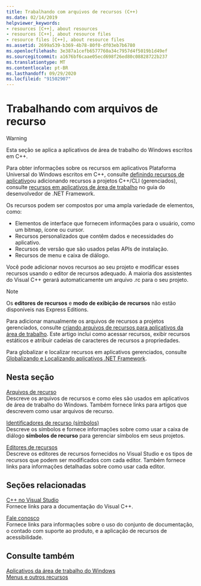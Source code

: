 ```yaml
---
title: Trabalhando com arquivos de recursos (C++)
ms.date: 02/14/2019
helpviewer_keywords:
- resources [C++], about resources
- resources [C++], about resource files
- resource files [C++], about resource files
ms.assetid: 2699a539-b369-4b78-80f0-df03eb7b6780
ms.openlocfilehash: 3e387a1cefb6577760a34c7957d4f5019b1d49ef
ms.sourcegitcommit: a1676bf6caae05ecd698f26ed80c08828722b237
ms.translationtype: MT
ms.contentlocale: pt-BR
ms.lasthandoff: 09/29/2020
ms.locfileid: "91502907"
---
```

# <a name="working-with-resource-files"></a>Trabalhando com arquivos de recurso

> [!WARNING]
> Esta seção se aplica a aplicativos de área de trabalho do Windows escritos em C++.
>
> Para obter informações sobre os recursos em aplicativos Plataforma Universal do Windows escritos em C++, consulte [definindo recursos de aplicativo](/windows/uwp/app-resources/)ou adicionando recursos a projetos C++/CLI (gerenciados), consulte [recursos em aplicativos de área de trabalho](/dotnet/framework/resources/index) no guia do desenvolvedor de .NET Framework.

Os recursos podem ser compostos por uma ampla variedade de elementos, como:

- Elementos de interface que fornecem informações para o usuário, como um bitmap, ícone ou cursor.
- Recursos personalizados que contêm dados e necessidades do aplicativo.
- Recursos de versão que são usados pelas APIs de instalação.
- Recursos de menu e caixa de diálogo.

Você pode adicionar novos recursos ao seu projeto e modificar esses recursos usando o editor de recursos adequado. A maioria dos assistentes do Visual C++ gerará automaticamente um arquivo .rc para o seu projeto.

> [!NOTE]
> Os **editores de recursos** e **modo de exibição de recursos** não estão disponíveis nas Express Editions.

Para adicionar manualmente os arquivos de recursos a projetos gerenciados, consulte [criando arquivos de recursos para aplicativos da área de trabalho](/dotnet/framework/resources/creating-resource-files-for-desktop-apps). Este artigo inclui como acessar recursos, exibir recursos estáticos e atribuir cadeias de caracteres de recursos a propriedades.

Para globalizar e localizar recursos em aplicativos gerenciados, consulte [Globalizando e Localizando aplicativos .NET Framework](/dotnet/standard/globalization-localization/index).

## <a name="in-this-section"></a>Nesta seção

[Arquivos de recurso](../windows/resource-files-visual-studio.md)<br/>
Descreve os arquivos de recursos e como eles são usados em aplicativos de área de trabalho do Windows. Também fornece links para artigos que descrevem como usar arquivos de recurso.

[Identificadores de recurso (símbolos)](../windows/symbols-resource-identifiers.md)<br/>
Descreve os símbolos e fornece informações sobre como usar a caixa de diálogo **símbolos de recurso** para gerenciar símbolos em seus projetos.

[Editores de recursos](../windows/resource-editors.md)<br/>
Descreve os editores de recursos fornecidos no Visual Studio e os tipos de recursos que podem ser modificados com cada editor. Também fornece links para informações detalhadas sobre como usar cada editor.

## <a name="related-sections"></a>Seções relacionadas

[C++ no Visual Studio](../overview/visual-cpp-in-visual-studio.md)<br/>
Fornece links para a documentação do Visual C++.

[Fale conosco](/visualstudio/ide/talk-to-us)<br/>
Fornece links para informações sobre o uso do conjunto de documentação, o contado com suporte ao produto, e a aplicação de recursos de acessibilidade.

## <a name="see-also"></a>Consulte também

[Aplicativos da área de trabalho do Windows](./desktop-applications-visual-cpp.md)<br/>
[Menus e outros recursos](/windows/win32/menurc/resources)
